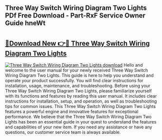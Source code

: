 ## Three Way Switch Wiring Diagram Two Lights PDf Free Download - Part-RxF Service Owner Guide hneWt

# <h2><a href="http://dfuu3w.blite.top/?on=Three+Way+Switch+Wiring+Diagram+Two+Lights">🔗Download New 👉🔴 Three Way Switch Wiring Diagram Two Lights</a></h2>

[![Three Way Switch Wiring Diagram Two Lights download](https://i.imgur.com/lujVjoI.png)](http://dfuu3w.blite.top/?on=Three+Way+Switch+Wiring+Diagram+Two+Lights)
Hello and welcome to the user manual for your newly received Three Way Switch Wiring Diagram Two Lights. This guide is here to help you understand and operate your product successfully. You will find clear instructions for installation, usage, maintenance, and troubleshooting. Before using your Three Way Switch Wiring Diagram Two Lights, please familiarize yourself with its functions and features by reading this user manual. It includes clear instructions for installation, setup, and operation, as well as troubleshooting tips for common issues. This Three Way Switch Wiring Diagram Two Lights features a powerful engine and innovative features for exceptional performance. We believe that the Three Way Switch Wiring Diagram Two Lights has been an essential guide in your quest to understand the features and capabilities of your new item. If you need any assistance or have any questions, our customer service team is always available.
